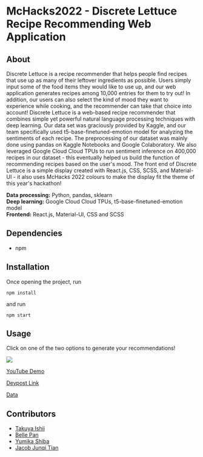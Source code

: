 # McHacks2022 - Discrete Lettuce Recipe Recommending Web Application

## About
Discrete Lettuce is a recipe recommender that helps people find recipes that use up as many of their leftover ingredients as possible. Users simply input some of the food items they would like to use up, and our web application generates recipes among 10,000 entries for them to try out! In addition, our users can also select the kind of mood they want to experience while cooking, and the recommender can take that choice into account! Discrete Lettuce is a web-based recipe recommender that combines simple yet powerful natural language processing techniques with deep learning. Our data set was graciously provided by Kaggle, and our team specifically used t5-base-finetuned-emotion model for analyzing the sentiments of each recipe. The preprocessing of our dataset was mainly done using pandas on Kaggle Notebooks and Google Colaboratory. We also leveraged Google Cloud Cloud TPUs to run sentiment inference on 400,000 recipes in our dataset - this eventually helped us build the function of recommending recipes based on the user's mood. The front end of Discrete Lettuce is a simple display created with React.js, CSS, SCSS, and Material-UI - it also uses McHacks 2022 colours to make the display fit the theme of this year's hackathon!

**Data processing:**  Python, pandas, sklearn <br />
**Deep learning:** Google Cloud Cloud TPUs, t5-base-finetuned-emotion model <br />
**Frontend:** React.js, Material-UI, CSS and SCSS

## Dependencies

- npm

## Installation

Once opening the project, run <br />
```
npm install
```
and run <br />
```
npm start
```

## Usage

Click on one of the two options to generate your recommendations!

![](https://imgur.com/cRXLsOv)

[YouTube Demo](https://www.youtube.com/)

[Devpost Link](https://devpost.com/software/recipe-recommender-7p1n0f)

[Data](https://drive.google.com/drive/folders/1xc6xijNbhba0-Y_F7QM2b4ODCqGyi1nv)

## Contributors
- [Takuya Ishii](https://github.com/owl0108)
- [Belle Pan](https://github.com/bpan4)
- [Yumika Shiba](https://github.com/OrangeFrog210)
- [Jacob Junqi Tian](https://github.com/jacobthebanana)
